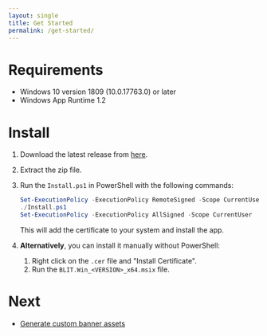 ```yaml
---
layout: single
title: Get Started
permalink: /get-started/
---
```


# Requirements

- Windows 10 version 1809 (10.0.17763.0) or later
- Windows App Runtime 1.2

# Install

1. Download the latest release from [here](https://github.com/0x1c-works/BLIT/releases).
2. Extract the zip file.
3. Run the `Install.ps1` in PowerShell with the following commands:

   ```powershell
   Set-ExecutionPolicy -ExecutionPolicy RemoteSigned -Scope CurrentUser
   ./Install.ps1
   Set-ExecutionPolicy -ExecutionPolicy AllSigned -Scope CurrentUser
   ```

   This will add the certificate to your system and install the app.
4. **Alternatively**, you can install it manually without PowerShell:
   1. Right click on the `.cer` file and "Install Certificate".
   2. Run the `BLIT.Win_<VERSION>_x64.msix` file.

# Next

- [Generate custom banner assets](/banner-icons-editor/)